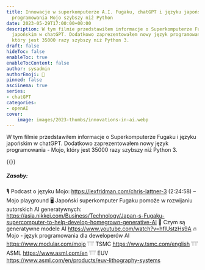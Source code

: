 ```yaml
---
title: Innowacje w superkomputerze A.I. Fugaku, chatGPT i języku japońskim. Język
  programowania Mojo szybszy niż Python
date: 2023-05-29T17:00:00+00:00
description: W tym filmie przedstawiłem informacje o Superkomputerze Fugaku i języku
  japońskim w chatGPT. Dodatkowo zaprezentowałem nowy język programowania - Mojo,
  który jest 35000 razy szybszy niż Python 3.
draft: false
hideToc: false
enableToc: true
enableTocContent: false
author: sysadmin
authorEmoji: 🐧
pinned: false
asciinema: true
series:
- chatGPT
categories:
- openAI
cover:
    image: images/2023-thumbs/innovations-in-ai.webp
---
```

W tym filmie przedstawiłem informacje o Superkomputerze Fugaku i języku japońskim w chatGPT. Dodatkowo zaprezentowałem nowy język programowania - Mojo, który jest 35000 razy szybszy niż Python 3.

{{<youtube JcC-TfXHeeo>}}

##### Zasoby:

🎙️ Podcast o języku Mojo: https://lexfridman.com/chris-lattner-3 (2:24:58) – Mojo playground
🖥️ Japoński superkomputer Fugaku pomoże w rozwijaniu autorskich AI generatywnych: 
https://asia.nikkei.com/Business/Technology/Japan-s-Fugaku-supercomputer-to-help-develop-homegrown-generative-AI
🤖 Czym są generatywne modele AI https://www.youtube.com/watch?v=hfIUstzHs9A
🔥 Mojo - język programowania dla deweloperów AI https://www.modular.com/mojo
𓇲 TSMC https://www.tsmc.com/english
𓇲 ASML https://www.asml.com/en
𓇲 EUV https://www.asml.com/en/products/euv-lithography-systems